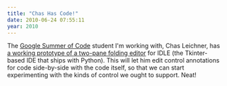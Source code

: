 ```yaml
---
title: "Chas Has Code!"
date: 2010-06-24 07:55:11
year: 2010
---
```

The <a href="http://code.google.com/soc/">Google Summer of Code</a> student I'm working with, Chas Leichner, has <a href="http://cleichner.blogspot.com/2010/06/tour-of-testbed.html">a working prototype of a two-pane folding editor</a> for IDLE (the Tkinter-based IDE that ships with Python). This will let him edit control annotations for code side-by-side with the code itself, so that we can start experimenting with the kinds of control we ought to support. Neat!
